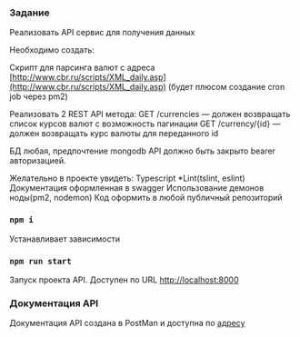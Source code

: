 ### Задание

Реализовать API сервис для получения данных

Необходимо создать:

Скрипт для парсинга валют с адреса [http://www.cbr.ru/scripts/XML_daily.asp](http://www.cbr.ru/scripts/XML_daily.asp)
(будет плюсом создание cron job через pm2)

Реализовать 2 REST API метода:
GET /currencies — должен возвращать список курсов валют с возможность пагинации
GET /currency/{id} — должен возвращать курс валюты для переданного id

БД любая, предпочтение mongodb
API должно быть закрыто bearer авторизацией.

Желательно в проекте увидеть:
Typescript
\*Lint(tslint, eslint)
Документация оформленная в swagger
Использование демонов ноды(pm2, nodemon)
Код оформить в любой публичный репозиторий

### `npm i`

Устанавливает зависимости

### `npm run start`

Запуск проекта API. Доступен по URL [http://localhost:8000](http://localhost:8000)

### Документация API

Документация API создана в PostMan и доступна по [адресу](https://documenter.getpostman.com/view/8930560/SzS1ToUr?version=latest#intro)
